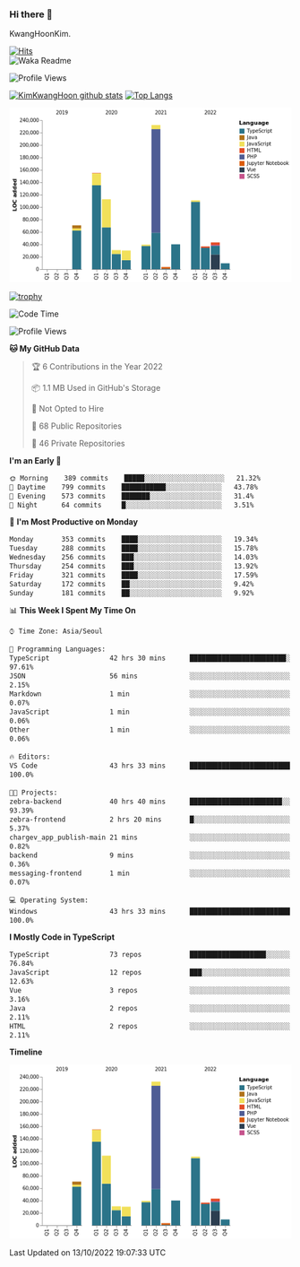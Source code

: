 ### Hi there 👋

KwangHoonKim.

[![Hits](https://hits.seeyoufarm.com/api/count/incr/badge.svg?url=https%3A%2F%2Fgithub.com%2Frhkdgns95)](https://hits.seeyoufarm.com)  
![Waka Readme](https://github.com/rhkdgns95/rhkdgns95/workflows/Waka%20Readme/badge.svg)

![Profile Views](http://img.shields.io/badge/Profile%20Views-0-blue)

[![KimKwangHoon github stats](https://github-readme-stats.vercel.app/api?username=rhkdgns95&show_icons=true)](https://github.com/rhkdgns95/github-readme-stats)   [![Top Langs](https://github-readme-stats.vercel.app/api/top-langs/?username=rhkdgns95&layout=compact)](https://github.com/rhkdgns95/github-readme-stats)   


![Chart not found](https://raw.githubusercontent.com/rhkdgns95/rhkdgns95/master/charts/bar_graph.png) 

[![trophy](https://github-profile-trophy.vercel.app/?username=rhkdgns95)](https://github.com/rhkdgns95/github-profile-trophy)

<!--START_SECTION:waka-->
![Code Time](http://img.shields.io/badge/Code%20Time-3%2C343%20hrs%2015%20mins-blue)

![Profile Views](http://img.shields.io/badge/Profile%20Views-3-blue)

**🐱 My GitHub Data** 

> 🏆 6 Contributions in the Year 2022
 > 
> 📦 1.1 MB Used in GitHub's Storage 
 > 
> 🚫 Not Opted to Hire
 > 
> 📜 68 Public Repositories 
 > 
> 🔑 46 Private Repositories  
 > 
**I'm an Early 🐤** 

```text
🌞 Morning    389 commits    █████░░░░░░░░░░░░░░░░░░░░   21.32% 
🌆 Daytime    799 commits    ███████████░░░░░░░░░░░░░░   43.78% 
🌃 Evening    573 commits    ███████░░░░░░░░░░░░░░░░░░   31.4% 
🌙 Night      64 commits     █░░░░░░░░░░░░░░░░░░░░░░░░   3.51%

```
📅 **I'm Most Productive on Monday** 

```text
Monday       353 commits    ████░░░░░░░░░░░░░░░░░░░░░   19.34% 
Tuesday      288 commits    ████░░░░░░░░░░░░░░░░░░░░░   15.78% 
Wednesday    256 commits    ███░░░░░░░░░░░░░░░░░░░░░░   14.03% 
Thursday     254 commits    ███░░░░░░░░░░░░░░░░░░░░░░   13.92% 
Friday       321 commits    ████░░░░░░░░░░░░░░░░░░░░░   17.59% 
Saturday     172 commits    ██░░░░░░░░░░░░░░░░░░░░░░░   9.42% 
Sunday       181 commits    ██░░░░░░░░░░░░░░░░░░░░░░░   9.92%

```


📊 **This Week I Spent My Time On** 

```text
⌚︎ Time Zone: Asia/Seoul

💬 Programming Languages: 
TypeScript               42 hrs 30 mins      ████████████████████████░   97.61% 
JSON                     56 mins             ░░░░░░░░░░░░░░░░░░░░░░░░░   2.15% 
Markdown                 1 min               ░░░░░░░░░░░░░░░░░░░░░░░░░   0.07% 
JavaScript               1 min               ░░░░░░░░░░░░░░░░░░░░░░░░░   0.06% 
Other                    1 min               ░░░░░░░░░░░░░░░░░░░░░░░░░   0.06%

🔥 Editors: 
VS Code                  43 hrs 33 mins      █████████████████████████   100.0%

🐱‍💻 Projects: 
zebra-backend            40 hrs 40 mins      ███████████████████████░░   93.39% 
zebra-frontend           2 hrs 20 mins       █░░░░░░░░░░░░░░░░░░░░░░░░   5.37% 
chargev_app_publish-main 21 mins             ░░░░░░░░░░░░░░░░░░░░░░░░░   0.82% 
backend                  9 mins              ░░░░░░░░░░░░░░░░░░░░░░░░░   0.36% 
messaging-frontend       1 min               ░░░░░░░░░░░░░░░░░░░░░░░░░   0.07%

💻 Operating System: 
Windows                  43 hrs 33 mins      █████████████████████████   100.0%

```

**I Mostly Code in TypeScript** 

```text
TypeScript               73 repos            ███████████████████░░░░░░   76.84% 
JavaScript               12 repos            ███░░░░░░░░░░░░░░░░░░░░░░   12.63% 
Vue                      3 repos             ░░░░░░░░░░░░░░░░░░░░░░░░░   3.16% 
Java                     2 repos             ░░░░░░░░░░░░░░░░░░░░░░░░░   2.11% 
HTML                     2 repos             ░░░░░░░░░░░░░░░░░░░░░░░░░   2.11%

```


**Timeline**

![Chart not found](https://raw.githubusercontent.com/rhkdgns95/rhkdgns95/master/charts/bar_graph.png) 


 Last Updated on 13/10/2022 19:07:33 UTC
<!--END_SECTION:waka-->
